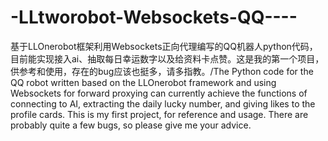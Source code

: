 # -LLtworobot-Websockets-QQ----
基于LLOnerobot框架利用Websockets正向代理编写的QQ机器人python代码，目前能实现接入ai、抽取每日幸运数字以及给资料卡点赞。这是我的第一个项目，供参考和使用，存在的bug应该也挺多，请多指教。/The Python code for the QQ robot written based on the LLOnerobot framework and using Websockets for forward proxying can currently achieve the functions of connecting to AI, extracting the daily lucky number, and giving likes to the profile cards. This is my first project, for reference and usage. There are probably quite a few bugs, so please give me your advice.
